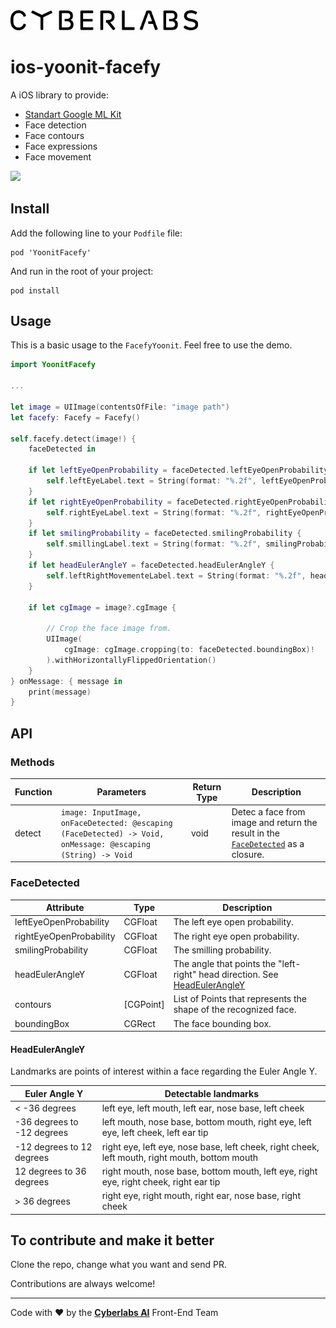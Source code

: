 <img src="https://raw.githubusercontent.com/Yoonit-Labs/ios-yoonit-facefy/development/logo_cyberlabs.png" width="300">

# ios-yoonit-facefy

A iOS library to provide:
- [Standart Google ML Kit](https://developers.google.com/ml-kit)
- Face detection
- Face contours
- Face expressions
- Face movement

<img src="https://raw.githubusercontent.com/Yoonit-Labs/ios-yoonit-facefy/development/facefy.gif" width="300">

## Install

Add the following line to your `Podfile` file:

```  
pod 'YoonitFacefy'
```

And run in the root of your project:

```
pod install
```  

## Usage

This is a basic usage to the `FacefyYoonit`.
Feel free to use the demo.

```swift
import YoonitFacefy

...

let image = UIImage(contentsOfFile: "image path")
let facefy: Facefy = Facefy()

self.facefy.detect(image!) {
    faceDetected in
                 
    if let leftEyeOpenProbability = faceDetected.leftEyeOpenProbability {
        self.leftEyeLabel.text = String(format: "%.2f", leftEyeOpenProbability)
    }
    if let rightEyeOpenProbability = faceDetected.rightEyeOpenProbability {
        self.rightEyeLabel.text = String(format: "%.2f", rightEyeOpenProbability)
    }
    if let smilingProbability = faceDetected.smilingProbability {
        self.smillingLabel.text = String(format: "%.2f", smilingProbability)
    }
    if let headEulerAngleY = faceDetected.headEulerAngleY {
        self.leftRightMovementeLabel.text = String(format: "%.2f", headEulerAngleY)
    }
                
    if let cgImage = image?.cgImage {
                                        
        // Crop the face image from.
        UIImage(
            cgImage: cgImage.cropping(to: faceDetected.boundingBox)!
        ).withHorizontallyFlippedOrientation()
    }
} onMessage: { message in
    print(message)
}
```

## API

### Methods

| Function | Parameters                                                                                                                                                                                               | Return Type | Description |
| -              | -                                                                                                                                                                                                                | -                   | -                 |
| detect     |  `image: InputImage, onFaceDetected: @escaping (FaceDetected) -> Void, onMessage: @escaping (String) -> Void` | void             | Detec a face from image and return the result in the [`FaceDetected`](#facedetected) as a closure. |

### FaceDetected

| Attribute | Type | Description |
| -             | -        | -                  |
| leftEyeOpenProbability | CGFloat | The left eye open probability. |
| rightEyeOpenProbability | CGFloat | The right eye open probability. |
| smilingProbability | CGFloat | The smilling probability. |
| headEulerAngleY | CGFloat | The angle that points the "left-right" head direction. See [HeadEulerAngleY](#headeulerangley) |
| contours | [CGPoint] | List of Points that represents the shape of the recognized face. |
| boundingBox | CGRect | The face bounding box. |

#### HeadEulerAngleY

Landmarks are points of interest within a face regarding the Euler Angle Y. 

| Euler Angle Y                       | Detectable landmarks                                      
| -                                           | -                                              
| < -36 degrees                      | left eye, left mouth, left ear, nose base, left cheek                             
| -36 degrees to -12 degrees | left mouth, nose base, bottom mouth, right eye, left eye, left cheek, left ear tip                  
| -12 degrees to 12 degrees   | right eye, left eye, nose base, left cheek, right cheek, left mouth, right mouth, bottom mouth          
| 12 degrees to 36 degrees    | right mouth, nose base, bottom mouth, left eye, right eye, right cheek, right ear tip             
| > 36 degrees                        | right eye, right mouth, right ear, nose base, right cheek       

## To contribute and make it better

Clone the repo, change what you want and send PR.

Contributions are always welcome!

---

Code with ❤ by the [**Cyberlabs AI**](https://cyberlabs.ai/) Front-End Team

